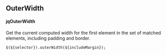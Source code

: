## OuterWidth
#### jqOuterWidth
Get the current computed width for the first element in the set of matched elements, including padding and border.
```
$(${selector}).outerWidth(${includeMargin});
```